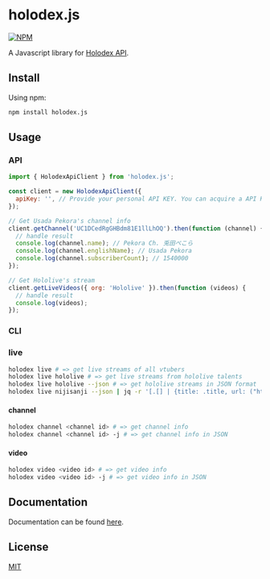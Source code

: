 # holodex.js

[![NPM](https://nodeico.herokuapp.com/holodex.js.svg)](https://npmjs.com/package/holodex.js)

A Javascript library for [Holodex API](https://holodex.stoplight.io/).

## Install

Using npm:

```bash
npm install holodex.js
```

## Usage

### API

```js
import { HolodexApiClient } from 'holodex.js';

const client = new HolodexApiClient({
  apiKey: '', // Provide your personal API KEY. You can acquire a API KEY via the Account Settings page.
});

// Get Usada Pekora's channel info
client.getChannel('UC1DCedRgGHBdm81E1llLhOQ').then(function (channel) {
  // handle result
  console.log(channel.name); // Pekora Ch. 兎田ぺこら
  console.log(channel.englishName); // Usada Pekora
  console.log(channel.subscriberCount); // 1540000
});

// Get Hololive's stream
client.getLiveVideos({ org: 'Hololive' }).then(function (videos) {
  // handle result
  console.log(videos);
});
```

### CLI

### live

```bash
holodex live # => get live streams of all vtubers
holodex live hololive # => get live streams from hololive talents
holodex live hololive --json # => get hololive streams in JSON format
holodex live nijisanji --json | jq -r '[.[] | {title: .title, url: ("https://www.youtube.com/watch?v="+.id)}]' # => get a list of nijisanji streams as {title: string, url: string} object in JSON format
```

#### channel

```bash
holodex channel <channel id> # => get channel info
holodex channel <channel id> -j # => get channel info in JSON
```

#### video

```bash
holodex video <video id> # => get video info
holodex video <video id> -j # => get video info in JSON
```

## Documentation

Documentation can be found [here](https://holodexnet.github.io/holodex.js/).

## License

[MIT](./LICENSE)

